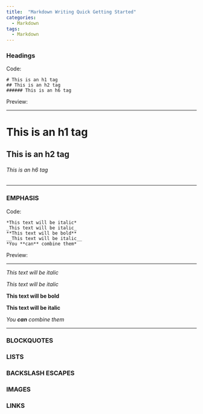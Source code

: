 ```yaml
---
title:  "Markdown Writing Quick Getting Started"
categories: 
  - Markdown
tags:
  - Markdown
---
```


### Headings

Code:

    # This is an h1 tag
    ## This is an h2 tag
    ###### This is an h6 tag

Preview:
***
# This is an h1 tag
## This is an h2 tag
###### This is an h6 tag
***

### EMPHASIS

Code:

    *This text will be italic*
    _This text will be italic_
    **This text will be bold**
    __This text will be italic__
    *You **can** combine them*

Preview:
***
*This text will be italic*

_This text will be italic_

**This text will be bold**

__This text will be italic__

*You **can** combine them*
***

### BLOCKQUOTES

### LISTS

### BACKSLASH ESCAPES

### IMAGES

### LINKS


